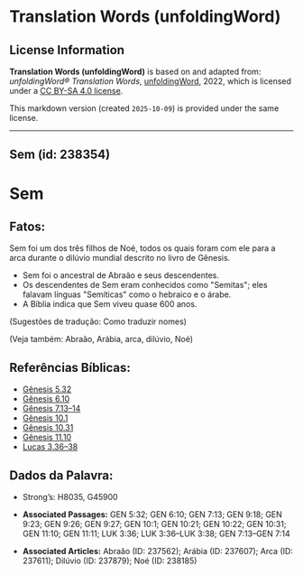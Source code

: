 # Translation Words (unfoldingWord)

## License Information

**Translation Words (unfoldingWord)** is based on and adapted from: _unfoldingWord® Translation Words_, [unfoldingWord](https://unfoldingword.org/utw), 2022, which is licensed under a [CC BY-SA 4.0 license](https://creativecommons.org/licenses/by-sa/4.0/legalcode.en).

This markdown version (created `2025-10-09`) is provided under the same license.



--------------------------------

## Sem (id: 238354)

Sem
===

Fatos:
------

Sem foi um dos três filhos de Noé, todos os quais foram com ele para a arca durante o dilúvio mundial descrito no livro de Gênesis.

* Sem foi o ancestral de Abraão e seus descendentes.
* Os descendentes de Sem eram conhecidos como "Semitas"; eles falavam línguas "Semíticas" como o hebraico e o árabe.
* A Bíblia indica que Sem viveu quase 600 anos.

(Sugestões de tradução: Como traduzir nomes)

(Veja também: Abraão, Arábia, arca, dilúvio, Noé)

Referências Bíblicas:
---------------------

* [Gênesis 5\.32](https://ref.ly/Gen5:32)
* [Gênesis 6\.10](https://ref.ly/Gen6:10)
* [Gênesis 7\.13–14](https://ref.ly/Gen7:13-Gen7:14)
* [Gênesis 10\.1](https://ref.ly/Gen10:1)
* [Gênesis 10\.31](https://ref.ly/Gen10:31)
* [Gênesis 11\.10](https://ref.ly/Gen11:10)
* [Lucas 3\.36–38](https://ref.ly/Luke3:36-Luke3:38)

Dados da Palavra:
-----------------

* Strong’s: H8035, G45900

* **Associated Passages:** GEN 5:32; GEN 6:10; GEN 7:13; GEN 9:18; GEN 9:23; GEN 9:26; GEN 9:27; GEN 10:1; GEN 10:21; GEN 10:22; GEN 10:31; GEN 11:10; GEN 11:11; LUK 3:36; LUK 3:36–LUK 3:38; GEN 7:13–GEN 7:14
* **Associated Articles:** Abraão (ID: 237562); Arábia (ID: 237607); Arca (ID: 237611); Dilúvio  (ID: 237879); Noé (ID: 238185)

